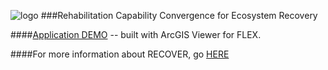 ![logo]
###Rehabilitation Capability Convergence for Ecosystem Recovery

####[Application DEMO](http://recover.giscenter.isu.edu/CrystalFireDemo) -- built with ArcGIS Viewer for FLEX.

####For more information about RECOVER, go [HERE](http://http://giscenter.isu.edu/research/Techpg/nasa_RECOVER/index.htm)

[logo]: https://github.com/mayja02/RECOVER/blob/master/assets/images/OfficialRECOVERlogo.jpg "RECOVER"
